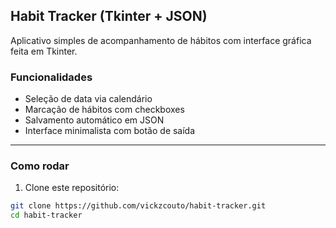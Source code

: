 ## Habit Tracker (Tkinter + JSON)

Aplicativo simples de acompanhamento de hábitos com interface gráfica feita em Tkinter.

### Funcionalidades
- Seleção de data via calendário
- Marcação de hábitos com checkboxes
- Salvamento automático em JSON
- Interface minimalista com botão de saída

---

### Como rodar

1. Clone este repositório:
```bash
git clone https://github.com/vickzcouto/habit-tracker.git
cd habit-tracker

